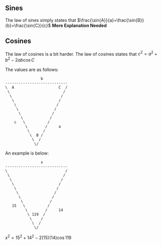 

## Sines
The law of sines simply states that $\frac{\sin{A}}{a}=\frac{\sin{B}}{b}=\frac{\sin{C}}{c}$ 
**More Explanation Needed**

## Cosines
The law of cosines is a bit harder. The law of cosines states that $c^2=a^2+b^2-2ab\cos{C}$ 

The values are as follows:
```
                b
----------------------------
\  A                    C  /
 \                        /
  \                      /
   \                    /
    \                  /
     \                /
      \              /
       \            /
    c   \          /
         \        /     a
          \      /
           \  B /
            \  /
             \/
```

An example is below:

```
                x
----------------------------
\                          /
 \                        /
  \                      /
   \                    /
    \                  /
     \                /
      \              /
       \            /
   15   \          /
         \        /     14
          \ 119  /
           \    /
            \  /
             \/
```

$x^2=15^2+14^2-2(15)(14)\cos{119}$
